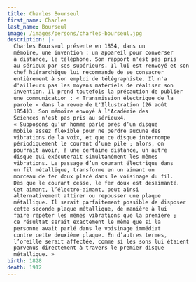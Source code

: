 ```yaml
---
title: Charles Bourseul
first_name: Charles
last_name: Bourseul
image: /images/persons/charles-bourseul.jpg
description: |-
  Charles Bourseul présente en 1854, dans un
  mémoire, une invention : un appareil pour converser
  à distance, le téléphone. Son rapport n'est pas pris
  au sérieux par ses supérieurs. Il lui est renvoyé et son
  chef hiérarchique lui recommande de se consacrer
  entièrement à son emploi de télégraphiste. Il n'a
  d'ailleurs pas les moyens matériels de réaliser son
  invention. Il prend toutefois la précaution de publier
  une communication : « Transmission électrique de la
  parole » dans la revue de L'Illustration (26 août
  1854)3. Son mémoire envoyé à l'Académie des
  Sciences n'est pas pris au sérieux4.
  « Supposons qu’un homme parle près d’un disque
  mobile assez flexible pour ne perdre aucune des
  vibrations de la voix, et que ce disque interrompe
  périodiquement le courant d‘une pile ; alors, on
  pourrait avoir, à une certaine distance, un autre
  disque qui exécuterait simultanément les mêmes
  vibrations. Le passage d’un courant électrique dans
  un fil métallique, transforme en un aimant un
  morceau de fer doux placé dans le voisinage du fil.
  Dès que le courant cesse, le fer doux est désaimanté.
  Cet aimant, l’électro-aimant, peut ainsi
  alternativement attirer ou repousser une plaque
  métallique. Il serait parfaitement possible de disposer
  cette seconde plaque métallique, de manière à lui
  faire répéter les mêmes vibrations que la première ;
  ce résultat serait exactement le même que si la
  personne avait parlé dans le voisinage immédiat
  contre cette deuxième plaque. En d’autres termes,
  l’oreille serait affectée, comme si les sons lui étaient
  parvenus directement à travers le premier disque
  métallique. »
birth: 1828
death: 1912
---
```

